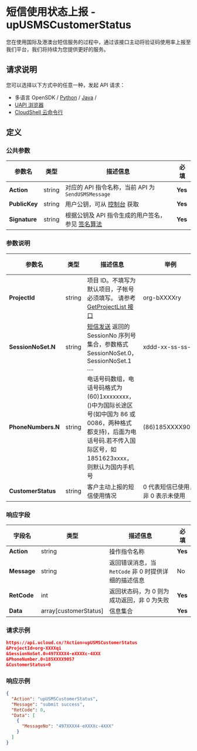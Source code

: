 # 短信使用状态上报 - upUSMSCustomerStatus

您在使用国际及港澳台短信服务的过程中，通过该接口主动将验证码使用率上报至我们平台，我们将持续为您提供更好的服务。

## 请求说明

您可以选择以下方式中的任意一种，发起 API 请求：

- 多语言 OpenSDK / [Python](https://github.com/ucloud/ucloud-sdk-python3) / [Java](https://github.com/ucloud/ucloud-sdk-java) /
- [UAPI 浏览器](https://console.ucloud.cn/uapi/detail?id=SendUSMSMessage)
- [CloudShell 云命令行](https://shell.ucloud.cn/)

## 定义

### 公共参数

| 参数名        | 类型   | 描述信息                                                                                         | 必填    |
| ------------- | ------ | ------------------------------------------------------------------------------------------------ | ------- |
| **Action**    | string | 对应的 API 指令名称，当前 API 为 `SendUSMSMessage`                                               | **Yes** |
| **PublicKey** | string | 用户公钥，可从 [控制台](https://console.ucloud.cn/uapi/apikey) 获取                              | **Yes** |
| **Signature** | string | 根据公钥及 API 指令生成的用户签名，参见 [签名算法](https://docs.ucloud.cn/api/summary/signature) | **Yes** |

### 参数说明

| 参数名             | 类型   | 描述信息                                                                                                                                                                | 举例                              | 必填 |
| ------------------ | ------ | ----------------------------------------------------------------------------------------------------------------------------------------------------------------------- | --------------------------------- | ---- |
| **ProjectId**      | string | 项目 ID。不填写为默认项目，子帐号必须填写。 请参考[GetProjectList 接口](https://docs.ucloud.cn/api/summary/get_project_list)                                            | org-bXXXXry                       | Yes  |
| **SessionNoSet.N** | string | [短信发送](https://docs.ucloud.cn/api/usms-api/send_usms_message) 返回的 SessionNo 序列号集合，参数格式 SessionNoSet.0，SessionNoSet.1 ....                             | xddd-xx-ss-ss-ss                  | Yes  |
| **PhoneNumbers.N** | string | 电话号码数组，电话号码格式为(60)1xxxxxxxx，()中为国际长途区号(如中国为 86 或 0086，两种格式都支持)，后面为电话号码.若不传入国际区号，如 1851623xxxx，则默认为国内手机号 | (86)185XXXX9057                   | No   |
| **CustomerStatus** | string | 客户主动上报的短信使用情况                                                                                                                                              | 0 代表短信已使用，非 0 表示未使用 | No   |

### 响应字段

| 字段名      | 类型                  | 描述信息                                             | 必填    |
| ----------- | --------------------- | ---------------------------------------------------- | ------- |
| **Action**  | string                | 操作指令名称                                         | **Yes** |
| **Message** | string                | 返回错误消息，当 `RetCode` 非 0 时提供详细的描述信息 | No      |
| **RetCode** | int                   | 返回状态码，为 0 则为成功返回，非 0 为失败           | **Yes** |
| **Data**    | array[customerStatus] | 信息集合                                             | **Yes** |

### 请求示例

```json
https://api.ucloud.cn/?Action=upUSMSCustomerStatus
&ProjectId=org-XXXXqi
&SessionNoSet.0=497XXXX4-eXXXXc-4XXX
&PhoneNumber.0=185XXXX9057
&CustomerStatus=0
```

### 响应示例

```json
{
  "Action": "upUSMSCustomerStatus",
  "Message": "submit success",
  "RetCode": 0,
  "Data": [
    {
      "MessageNo": "497XXXX4-eXXXXc-4XXX"
    }
  ]
}
```
